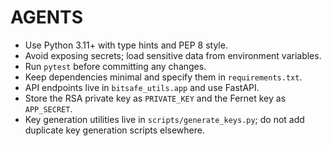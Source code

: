 # AGENTS

- Use Python 3.11+ with type hints and PEP 8 style.
- Avoid exposing secrets; load sensitive data from environment variables.
- Run `pytest` before committing any changes.
- Keep dependencies minimal and specify them in `requirements.txt`.
- API endpoints live in `bitsafe_utils.app` and use FastAPI.
- Store the RSA private key as `PRIVATE_KEY` and the Fernet key as `APP_SECRET`.
- Key generation utilities live in `scripts/generate_keys.py`; do not add duplicate key generation scripts elsewhere.
